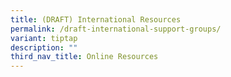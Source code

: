 ```yaml
---
title: (DRAFT) International Resources
permalink: /draft-international-support-groups/
variant: tiptap
description: ""
third_nav_title: Online Resources
---
```

